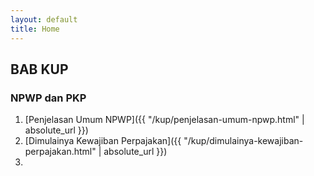 ```yaml
---
layout: default
title: Home
---
```

## BAB KUP

### NPWP dan PKP
1. [Penjelasan Umum NPWP]({{ "/kup/penjelasan-umum-npwp.html" | absolute_url }})
2. [Dimulainya Kewajiban Perpajakan]({{ "/kup/dimulainya-kewajiban-perpajakan.html" | absolute_url }})
3. 